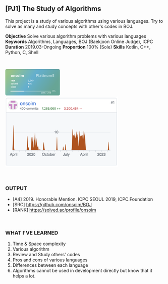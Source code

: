 
## [PJ1] The Study of Algorithms

This project is a study of various algorithms using various languages. Try to solve as many and study concepts with other's codes in BOJ.

**Objective** Solve various algorithm problems with various languages
**Keywords** Algorithms, Languages, BOJ (Baekjoon Online Judge), ICPC
**Duration** 2019.03-Ongoing
**Proportion** 100% (Sole)
**Skills** Kotlin, C++, Python, C, Shell

<br>

<img src="PJ1-1.png" alt="image-20230720000813680" style="zoom:17%;" /><img src="PJ1-2.png" alt="image-20230720000835809" style="zoom:40%;" />

<br>

### OUTPUT

- [A4] 2019. Honorable Mention. ICPC SEOUL 2019, ICPC.Foundation
- [SRC] https://github.com/onsoim/BOJ
- [RANK] https://solved.ac/profile/onsoim

<br>

### WHAT I'VE LEARNED

1. Time & Space complexity
2. Various algorithm
3. Review and Study others' codes
4. Pros and cons of various languages
5. Differences between each language
6. Algorithms cannot be used in development directly but know that it helps a lot.

